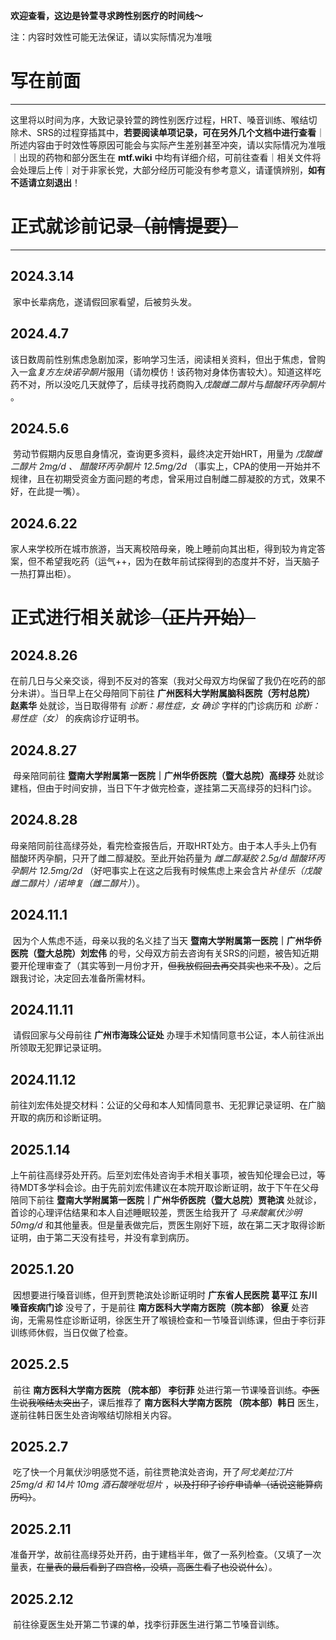 **欢迎查看，这边是铃萱寻求跨性别医疗的时间线～**

注：内容时效性可能无法保证，请以实际情况为准哦

# 写在前面

---

这里将以时间为序，大致记录铃萱的跨性别医疗过程，HRT、嗓音训练、喉结切除术、SRS的过程穿插其中，**若要阅读单项记录，可在另外几个文档中进行查看**｜所述内容由于时效性等原因可能会与实际产生差别甚至冲突，请以实际情况为准哦｜出现的药物和部分医生在 **mtf.wiki** 中均有详细介绍，可前往查看｜相关文件将会处理后上传｜对于非家长党，大部分经历可能没有参考意义，请谨慎辨别，**如有不适请立刻退出**！



# 正式就诊前记录~~（前情提要）~~

---

## 2024.3.14 



​	家中长辈病危，遂请假回家看望，后被剪头发。



## 2024.4.7



​	该日数周前性别焦虑急剧加深，影响学习生活，阅读相关资料，但出于焦虑，曾购入一盒*复方左炔诺孕酮片*服用（请勿模仿！该药物对身体伤害较大）。知道这样吃药不对，所以没吃几天就停了，后续寻找药商购入*戊酸雌二醇片*与*醋酸环丙孕酮片* 。



## 2024.5.6



​	劳动节假期内反思自身情况，查询更多资料，最终决定开始HRT，用量为 *戊酸雌二醇片 2mg/d 、 醋酸环丙孕酮片 12.5mg/2d* （事实上，CPA的使用一开始并不规律，且在初期受资金方面问题的考虑，曾采用过自制雌二醇凝胶的方式，效果不好，在此提一嘴）。



## 2024.6.22



​	家人来学校所在城市旅游，当天离校陪母亲，晚上睡前向其出柜，得到较为肯定答案，但不希望我吃药（运气++，因为在数年前试探得到的态度并不好，当天脑子一热打算出柜）。



# 正式进行相关就诊~~（正片开始）~~

## 2024.8.26



​	在前几日与父亲交谈，得到不反对的答案（我对父母双方均保留了我仍在吃药的部分未讲）。当日早上在父母陪同下前往 **广州医科大学附属脑科医院（芳村总院） 赵素华** 处就诊，当日取得带有 *诊断：易性症，女  确诊*  字样的门诊病历和 *诊断：易性症（女）* 的疾病诊疗证明书。



## 2024.8.27



​	母亲陪同前往 **暨南大学附属第一医院｜广州华侨医院（暨大总院）高绿芬** 处就诊建档，但由于时间安排，当日下午才做完检查，遂挂第二天高绿芬的妇科门诊。



## 2024.8.28



​	母亲陪同前往高绿芬处，看完检查报告后，开取HRT处方。由于本人手头上仍有醋酸环丙孕酮，只开了雌二醇凝胶。至此开始药量为 *雌二醇凝胶 2.5g/d  醋酸环丙孕酮片 12.5mg/2d*  （好吧事实上在这之后我有时候焦虑上来会含片*补佳乐（戊酸雌二醇片）/诺坤复（雌二醇片）*）。



## 2024.11.1



​	因为个人焦虑不适，母亲以我的名义挂了当天 **暨南大学附属第一医院｜广州华侨医院（暨大总院）刘宏伟** 的号，父母双方前去咨询有关SRS的问题，被告知近期要开伦理审查了（其实等到一月份才开，~~但我放假回去再交其实也来不及~~）。之后跟我讨论，决定回去准备所需材料。



## 2024.11.11



​	请假回家与父母前往 **广州市海珠公证处** 办理手术知情同意书公证，本人前往派出所领取无犯罪记录证明。



## 2024.11.12



​	前往刘宏伟处提交材料：公证的父母和本人知情同意书、无犯罪记录证明、在广脑开取的病历和诊断证明。	



## 2025.1.14



​	上午前往高绿芬处开药。后至刘宏伟处咨询手术相关事项，被告知伦理会已过，等待MDT多学科会诊。由于先前刘宏伟建议在本院开取诊断证明，故于下午在父母陪同下前往 **暨南大学附属第一医院｜广州华侨医院（暨大总院）贾艳滨** 处就诊，首诊的心理评估结果和本人自述睡眠较差，贾医生给我开了 *马来酸氟伏沙明 50mg/d* 和其他量表。但是量表做完后，贾医生刚好下班，故在第二天才取得诊断证明，由于第二天没有挂号，并没有拿到病历。



## 2025.1.20



​	因想要进行嗓音训练，但开到贾艳滨处诊断证明时 **广东省人民医院 葛平江 东川嗓音疾病门诊** 没号了，于是前往 **南方医科大学南方医院（院本部） 徐夏** 处咨询，无需易性症诊断证明，徐医生开了喉镜检查和一节嗓音训练课，但由于李衍菲训练师休假，当日仅做了检查。



## 2025.2.5



​	前往 **南方医科大学南方医院 （院本部） 李衍菲** 处进行第一节课嗓音训练。~~李医生说我喉结太突出了~~，课后推荐了 **南方医科大学南方医院 （院本部）韩日** 医生，遂前往韩日医生处咨询喉结切除相关内容。



## 2025.2.7



​	吃了快一个月氟伏沙明感觉不适，前往贾艳滨处咨询，开了*阿戈美拉汀片 25mg/d 和 14片 10mg 酒石酸唑吡坦片* ，~~以及打印了诊疗申请单（话说这能算病历吗）~~。



## 2025.2.11



​	准备开学，故前往高绿芬处开药，由于建档半年，做了一系列检查。（又填了一次量表，~~在量表的最后看到了四宫格，没填，高医生看了也没说什么~~）。



## 2025.2.12



​	前往徐夏医生处开第二节课的单，找李衍菲医生进行第二节嗓音训练。



